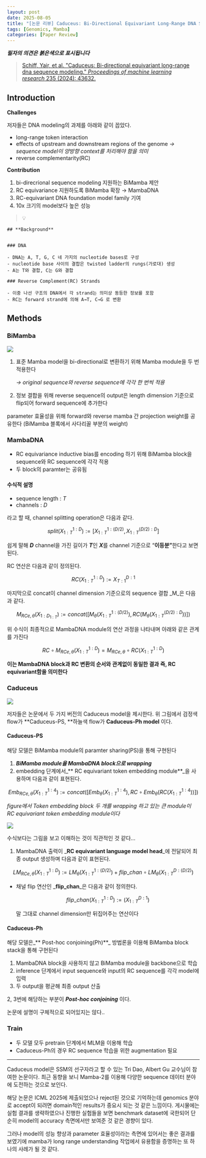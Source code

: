 ```yaml
---
layout: post
date: 2025-08-05
title: "[논문 리뷰] Caduceus: Bi-Directional Equivariant Long-Range DNA Sequence Modeling"
tags: [Genomics, Mamba]
categories: [Paper Review]
---
```


<span class="notion-red">_**필자의 의견은 붉은색으로 표시됩니다**_</span>


> [Schiff, Yair, et al. "Caduceus: Bi-directional equivariant long-range dna sequence modeling." ](https://pmc.ncbi.nlm.nih.gov/articles/PMC12189541/)[_Proceedings of machine learning research_](https://pmc.ncbi.nlm.nih.gov/articles/PMC12189541/)[ 235 (2024): 43632.](https://pmc.ncbi.nlm.nih.gov/articles/PMC12189541/)



## Introduction


**Challenges**


저자들은 DNA modeling의 과제를 아래와 같이 꼽았다.

- long-range token interaction
- effects of upstream and downstream regions of the genome 
_→ sequence model이 양방향 context를 처리해야 함을 의미_
- reverse complementarity(RC)

**Contribution**

1. bi-direcrional sequence modeling 지원하는 BiMamba 제안
1. RC equivariance 지원하도록 BiMamba 확장 → MambaDNA
1. RC-equivariant DNA foundation model family 기여
1. 10x 크기의 model보다 높은 성능

> 💡 


	## **Background**


	### DNA

	- DNA는 A, T, G, C 네 가지의 nucleotide bases로 구성
	- nucleotide base 사이의 결합은 twisted ladder의 rungs(가로대) 생성
	- A는 T와 결합, C는 G와 결합

	### Reverse Complement(RC) Strands

	- 이중 나선 구조의 DNA에서 각 strand는 의미상 동등한 정보를 포함
	- RC는 forward strand에 의해 A→T, C→G 로 변환


## Methods



### BiMamba


![](https://prod-files-secure.s3.us-west-2.amazonaws.com/542b861c-36a8-4051-84e5-8804b6728dba/2c247d59-7815-4980-99f0-8f0d21f445a7/image.png?X-Amz-Algorithm=AWS4-HMAC-SHA256&X-Amz-Content-Sha256=UNSIGNED-PAYLOAD&X-Amz-Credential=ASIAZI2LB466YQUZ6JX6%2F20250830%2Fus-west-2%2Fs3%2Faws4_request&X-Amz-Date=20250830T080127Z&X-Amz-Expires=3600&X-Amz-Security-Token=IQoJb3JpZ2luX2VjEHgaCXVzLXdlc3QtMiJHMEUCIFQuw0d1HF7NuEMBq2WgnTsVUdYyyMblpC8fdOB4WwBMAiEAqeKoG9zbVi3K2C%2FFL9CAFkTl%2BI%2Fx4mHZbKoF4L7q8QgqiAQI0P%2F%2F%2F%2F%2F%2F%2F%2F%2F%2FARAAGgw2Mzc0MjMxODM4MDUiDDz44e0Tok6mQKx9HircAx%2FOVeIBzv0xJV5wb4ZgKzyfB7Q%2Fl1nCjAUQ7Smhlv5%2FHsjN%2BCMmZ5P1ybNWsqrP%2BhANDra3KDSGGzZNyMsxLpIRtQlBCbhYlr6B%2BmK6QkuRL76SBwJb6lUrxpPoMNQYD1MVuqTdxYHoFBD1hbpk8I5lXi7b4xf6xSR3uXRGgZe16qkBkezbC0AqQYYpVGphtV8xJmLx0Mu%2BBsSuZv1KMJ658zxugbX9MWhDFSyhmcFr9x5Y3n4o6GU0F7NA4YH0PYYD0g5jb4dmdwelIyFV720HrlumhNmy6RgmY7ZTHt3Ah%2F1dMBpiknJFBQ02Tg4MolzdYUMduwe7Tmadu%2Be1pXZtVPlrxMqQxJf%2BP%2BwXRpQDTZ9x6SMzZN%2BiuX%2FvcyCJRVl5%2B4vHz4IasaMA%2BvwWvPZhorAexl6aqeo2bsGZNm0NEot9tcNDYmyEuyCrjrLIhAtx4kGzsfH1mX8rUpJC9bHfp%2B0JxktsFE6KkbSlu9f5pRSfzQjEEXMBN%2BLGTdBaArY4MXrwNg2QpKM8y6CPsdNqjcBtST86TFVktehFXkFFeTYRJ3b5Yei2w0%2FSVxaU6gqPsM%2FGut0N2bTwhNH70TQkiQNTCLf6vHcPmj%2Fnd%2BVVpHf4fjbytVwKO5RXMKPLysUGOqUBxIv05SfRKODY9psPNUjGbP%2Bl%2F3tvbUCASC0wUG2fGviBs8aAm%2B9CGzfecfx56aZal2LgPtSb4LxKzpfNihOEEVmbEWuq1gSBENbAIjAWMd%2FjoPurCbwunc0mrE0KSnw9Oisr%2BACTyhFOOMZHQdFv7FYOari8bFdOYxfG4vZvt8pSHhJSAh51gukgR69hyZhy3GvQLaJGanwYURPIx%2F5BBxkzGfvE&X-Amz-Signature=4af989527eff74fe8db0e7ed7ff4552bf6b4cfcd4ce585f924413a1d9049838b&X-Amz-SignedHeaders=host&x-amz-checksum-mode=ENABLED&x-id=GetObject)

1. 표준 Mamba model을 bi-directional로 변환하기 위해 Mamba module을 두 번 적용한다

	_→ original sequence와 reverse sequence에 각각 한 번씩 적용_

1. 정보 결합을 위해 reverse sequence의 output은 length dimension 기준으로 flip되어 forward sequence에 추가한다

parameter 효율성을 위해 forward와 reverse mamba 간 projection weight를 공유한다 (BiMamba 블록에서 사다리꼴 부분의 weight)



### MambaDNA

- RC equivariance inductive bias를 encoding 하기 위해 BiMamba block을 sequence와 RC sequence에 각각 적용
- 두 block의 paramter는 공유됨


#### 수식적 설명

- sequence length : _T_
- channels : _D_

라고 할 때,  channel splitting operation은 다음과 같다.


$$
split(X^{1:D}_{1:T}):=[X^{1:(D/2)}_{1:T},X^{(D/2):D}_{1:T}]
$$


<span class="notion-red">쉽게 말해 </span><span class="notion-red">_**D**_</span><span class="notion-red"> channel을 가진 길이가 </span><span class="notion-red">_**T**_</span><span class="notion-red">인 </span><span class="notion-red">_**X**_</span><span class="notion-red">를 channel 기준으로 “</span><span class="notion-red">**이등분”**</span><span class="notion-red">한다고 보면 된다.</span>


RC 연산은 다음과 같이 정의된다.


$$
RC(X^{1:D}_{1:T}):=X^{D:1}_{T:1}
$$


마지막으로 concat이 channel dimension 기준으로의 sequence 결합 _M_은 다음과 같다.


$$
M_{RCe,\theta}(X_{1:D_{1:T}}):=concat([M_{\theta}(X^{1:(D/2)}_{1:T}),RC(M_{\theta}(X^{(D/2):D}_{1:T}))])
$$


위 수식이 최종적으로 MambaDNA module의 연산 과정을 나타내며 아래와 같은 관계를 가진다


$$
RC\circ M_{RCe,\theta}(X^{1:D}_{1:T}) = M_{RCe,\theta} \circ RC(X^{1:D}_{1:T})
$$


**이는 MambaDNA block과 RC 변환의 순서와 관계없이 동일한 결과 즉, RC equivariant함을 의미한다**



### Caduceus


![](https://prod-files-secure.s3.us-west-2.amazonaws.com/542b861c-36a8-4051-84e5-8804b6728dba/f94a60d7-8145-473b-aef9-7c68d3ec604a/image.png?X-Amz-Algorithm=AWS4-HMAC-SHA256&X-Amz-Content-Sha256=UNSIGNED-PAYLOAD&X-Amz-Credential=ASIAZI2LB466YQUZ6JX6%2F20250830%2Fus-west-2%2Fs3%2Faws4_request&X-Amz-Date=20250830T080127Z&X-Amz-Expires=3600&X-Amz-Security-Token=IQoJb3JpZ2luX2VjEHgaCXVzLXdlc3QtMiJHMEUCIFQuw0d1HF7NuEMBq2WgnTsVUdYyyMblpC8fdOB4WwBMAiEAqeKoG9zbVi3K2C%2FFL9CAFkTl%2BI%2Fx4mHZbKoF4L7q8QgqiAQI0P%2F%2F%2F%2F%2F%2F%2F%2F%2F%2FARAAGgw2Mzc0MjMxODM4MDUiDDz44e0Tok6mQKx9HircAx%2FOVeIBzv0xJV5wb4ZgKzyfB7Q%2Fl1nCjAUQ7Smhlv5%2FHsjN%2BCMmZ5P1ybNWsqrP%2BhANDra3KDSGGzZNyMsxLpIRtQlBCbhYlr6B%2BmK6QkuRL76SBwJb6lUrxpPoMNQYD1MVuqTdxYHoFBD1hbpk8I5lXi7b4xf6xSR3uXRGgZe16qkBkezbC0AqQYYpVGphtV8xJmLx0Mu%2BBsSuZv1KMJ658zxugbX9MWhDFSyhmcFr9x5Y3n4o6GU0F7NA4YH0PYYD0g5jb4dmdwelIyFV720HrlumhNmy6RgmY7ZTHt3Ah%2F1dMBpiknJFBQ02Tg4MolzdYUMduwe7Tmadu%2Be1pXZtVPlrxMqQxJf%2BP%2BwXRpQDTZ9x6SMzZN%2BiuX%2FvcyCJRVl5%2B4vHz4IasaMA%2BvwWvPZhorAexl6aqeo2bsGZNm0NEot9tcNDYmyEuyCrjrLIhAtx4kGzsfH1mX8rUpJC9bHfp%2B0JxktsFE6KkbSlu9f5pRSfzQjEEXMBN%2BLGTdBaArY4MXrwNg2QpKM8y6CPsdNqjcBtST86TFVktehFXkFFeTYRJ3b5Yei2w0%2FSVxaU6gqPsM%2FGut0N2bTwhNH70TQkiQNTCLf6vHcPmj%2Fnd%2BVVpHf4fjbytVwKO5RXMKPLysUGOqUBxIv05SfRKODY9psPNUjGbP%2Bl%2F3tvbUCASC0wUG2fGviBs8aAm%2B9CGzfecfx56aZal2LgPtSb4LxKzpfNihOEEVmbEWuq1gSBENbAIjAWMd%2FjoPurCbwunc0mrE0KSnw9Oisr%2BACTyhFOOMZHQdFv7FYOari8bFdOYxfG4vZvt8pSHhJSAh51gukgR69hyZhy3GvQLaJGanwYURPIx%2F5BBxkzGfvE&X-Amz-Signature=9dc19d81ba90d906077ee201e295725605c40c6d20e7fe0fc30de68f818b70de&X-Amz-SignedHeaders=host&x-amz-checksum-mode=ENABLED&x-id=GetObject)


저자들은 논문에서 두 가지 버전의 Caduceus model을 제시한다. 위 그림에서 검정색 flow가 **Caduceus-PS, **하늘색 flow가 **Caduceus-Ph model** 이다.



#### Caduceus-PS


해당 모델은 BiMamba module의 paramter sharing(PS)을 통해 구현된다

1. _**BiMamba module을 MambaDNA block으로 wrapping**_
1. embedding 단계에서_** RC equivariant token embedding module**_을 사용하며 다음과 같이 표현된다.

$$
Emb_{RCe,\theta}(X^{1:4}_{1:T}):=concat([Emb_{\theta}(X^{1:4}_{1:T}),RC \circ Emb_{\theta}(RC(X^{1:4}_{1:T}))])
$$


_figure에서 Token embedding block 두 개를 wrapping 하고 있는 큰 module이 RC equivariant token embedding module이다_


![](https://prod-files-secure.s3.us-west-2.amazonaws.com/542b861c-36a8-4051-84e5-8804b6728dba/b175e4da-71eb-4e91-8c23-a06dabe673c9/image.png?X-Amz-Algorithm=AWS4-HMAC-SHA256&X-Amz-Content-Sha256=UNSIGNED-PAYLOAD&X-Amz-Credential=ASIAZI2LB466YQUZ6JX6%2F20250830%2Fus-west-2%2Fs3%2Faws4_request&X-Amz-Date=20250830T080127Z&X-Amz-Expires=3600&X-Amz-Security-Token=IQoJb3JpZ2luX2VjEHgaCXVzLXdlc3QtMiJHMEUCIFQuw0d1HF7NuEMBq2WgnTsVUdYyyMblpC8fdOB4WwBMAiEAqeKoG9zbVi3K2C%2FFL9CAFkTl%2BI%2Fx4mHZbKoF4L7q8QgqiAQI0P%2F%2F%2F%2F%2F%2F%2F%2F%2F%2FARAAGgw2Mzc0MjMxODM4MDUiDDz44e0Tok6mQKx9HircAx%2FOVeIBzv0xJV5wb4ZgKzyfB7Q%2Fl1nCjAUQ7Smhlv5%2FHsjN%2BCMmZ5P1ybNWsqrP%2BhANDra3KDSGGzZNyMsxLpIRtQlBCbhYlr6B%2BmK6QkuRL76SBwJb6lUrxpPoMNQYD1MVuqTdxYHoFBD1hbpk8I5lXi7b4xf6xSR3uXRGgZe16qkBkezbC0AqQYYpVGphtV8xJmLx0Mu%2BBsSuZv1KMJ658zxugbX9MWhDFSyhmcFr9x5Y3n4o6GU0F7NA4YH0PYYD0g5jb4dmdwelIyFV720HrlumhNmy6RgmY7ZTHt3Ah%2F1dMBpiknJFBQ02Tg4MolzdYUMduwe7Tmadu%2Be1pXZtVPlrxMqQxJf%2BP%2BwXRpQDTZ9x6SMzZN%2BiuX%2FvcyCJRVl5%2B4vHz4IasaMA%2BvwWvPZhorAexl6aqeo2bsGZNm0NEot9tcNDYmyEuyCrjrLIhAtx4kGzsfH1mX8rUpJC9bHfp%2B0JxktsFE6KkbSlu9f5pRSfzQjEEXMBN%2BLGTdBaArY4MXrwNg2QpKM8y6CPsdNqjcBtST86TFVktehFXkFFeTYRJ3b5Yei2w0%2FSVxaU6gqPsM%2FGut0N2bTwhNH70TQkiQNTCLf6vHcPmj%2Fnd%2BVVpHf4fjbytVwKO5RXMKPLysUGOqUBxIv05SfRKODY9psPNUjGbP%2Bl%2F3tvbUCASC0wUG2fGviBs8aAm%2B9CGzfecfx56aZal2LgPtSb4LxKzpfNihOEEVmbEWuq1gSBENbAIjAWMd%2FjoPurCbwunc0mrE0KSnw9Oisr%2BACTyhFOOMZHQdFv7FYOari8bFdOYxfG4vZvt8pSHhJSAh51gukgR69hyZhy3GvQLaJGanwYURPIx%2F5BBxkzGfvE&X-Amz-Signature=d253779a9d485fd41479156f21df8ac27518af3352b6ddf7c24f3314d24031ca&X-Amz-SignedHeaders=host&x-amz-checksum-mode=ENABLED&x-id=GetObject)


<span class="notion-red">수식보다는 그림을 보고 이해하는 것이 직관적인 것 같다…</span>

1. MambaDNA 출력이 _**RC equivariant language model head**_에 전달되어 최종 output 생성하며 다음과 같이 표현된다.

$$
LM_{RCe,\theta}(X^{1:D}_{1:T}):= LM_{\theta}(X^{1:(D/2)}_{1:T})+flip\_chan\circ LM_{\theta}(X^{D:(D/2)}_{1:T})
$$

- 채널 flip 연산인 _**flip\_chan**_은 다음과 같이 정의한다.

	$$
	flip\_chan(X^{1:D}_{1:T}):=(X^{D:1}_{1:T})
	$$


	말 그대로 channel dimension만 뒤집어주는 연산이다



#### Caduceus-Ph


해당 모델은_** Post-hoc conjoining(Ph)**_ 방법론을 이용해 BiMamba block stack을 통해 구현된다

1. MambaDNA block을 사용하지 않고 BiMamba module을 backbone으로 학습
1. inference 단계에서 input sequence와 input의 RC sequence를 각각 model에 입력
1. 두 output을 평균해 최종 output 산출

2, 3번에 해당하는 부분이 _**Post-hoc conjoining**_ 이다.


<span class="notion-red">논문에 설명이 구체적으로 되어있지는 않다..</span>



### Train

- 두 모델 모두 pretrain 단계에서 MLM을 이용해 학습
- Caduceus-Ph의 경우 RC sequence 학습을 위한 augmentation 필요

---


<span class="notion-red">Caduceus model은 SSM의 선구자라고 할 수 있는 Tri Dao, Albert Gu 교수님이 참여한 논문이다. 최근 동향을 보니 Mamba-2를 이용해 다양한 sequence 데이터 분야에 도전하는 것으로 보인다.</span>


<span class="notion-red">해당 논문은 ICML 2025에 제출되었으나 reject된 것으로 기억하는데 genomics 분야로 accept이 되려면 domain적인 results가 중요시 되는 것 같은 느낌이다. 게시물에는 실험 결과를 생략하였으나 진행한 실험들을 보면 benchmark dataset에 국한되어 단순히 model의 accuracy 측면에서만 보여준 것 같은 경향이 있다.</span>


<span class="notion-red">그러나 model의 성능 향상과 parameter 효율성이라는 측면에 있어서는 좋은 결과를 보였기에 mamba가 long range understanding 작업에서 유용함을 증명하는 또 하나의 사례가 될 것 같다.</span>

